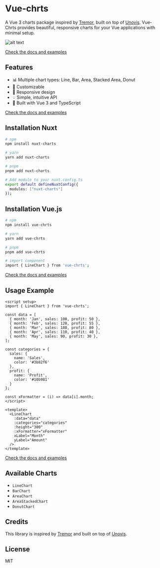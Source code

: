 # Vue-chrts

A Vue 3 charts package inspired by [Tremor](https://tremor.so/), built on top of [Unovis](https://unovis.dev). Vue-Chrts provides beautiful, responsive charts for your Vue applications with minimal setup.

![alt text](https://nuxtcharts.com/og-image.png)

[Check the docs and examples](https://nuxtcharts.com/docs)

## Features

- 📊 Multiple chart types: Line, Bar, Area, Stacked Area, Donut
- 🎨 Customizable
- 📱 Responsive design
- 💡 Simple, intuitive API
- 🚀 Built with Vue 3 and TypeScript


[Check the docs and examples](https://nuxtcharts.com/docs)

## Installation Nuxt

```bash
# npm
npm install nuxt-charts

# yarn
yarn add nuxt-charts

# pnpm
pnpm add nuxt-charts

# Add module to your nuxt.config.ts
export default defineNuxtConfig({
  modules: ["nuxt-charts"]
});
```

## Installation Vue.js

```bash
# npm
npm install vue-chrts

# yarn
yarn add vue-chrts

# pnpm
pnpm add vue-chrts

# import component
import { LineChart } from 'vue-chrts';

```

[Check the docs and examples](https://nuxtcharts.com/docs)

## Usage Example

```vue
<script setup>
import { LineChart } from 'vue-chrts';

const data = [
  { month: 'Jan', sales: 100, profit: 50 },
  { month: 'Feb', sales: 120, profit: 55 },
  { month: 'Mar', sales: 180, profit: 80 },
  { month: 'Apr', sales: 110, profit: 40 },
  { month: 'May', sales: 90, profit: 30 },
];

const categories = {
  sales: {
    name: 'Sales',
    color: '#3b82f6'
  },
  profit: {
    name: 'Profit', 
    color: '#10b981'
  }
};

const xFormatter = (i) => data[i].month;
</script>

<template>
  <LineChart
    :data="data"
    :categories="categories"
    :height="300"
    :xFormatter="xFormatter"
    xLabel="Month"
    yLabel="Amount"
  />
</template>
```
[Check the docs and examples](https://nuxtcharts.com/docs)

## Available Charts

- `LineChart`
- `BarChart`
- `AreaChart`
- `AreaStackedChart`
- `DonutChart`

## Credits

This library is inspired by [Tremor](https://tremor.so/) and built on top of [Unovis](https://unovis.dev).

## License

MIT
